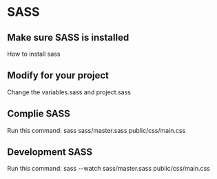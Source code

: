 # SASS

## Make sure SASS is installed

How to install sass

## Modify for your project

Change the variables.sass and project.sass

## Complie SASS

Run this command: sass sass/master.sass public/css/main.css

## Development SASS

Run this command: sass --watch sass/master.sass public/css/main.css
